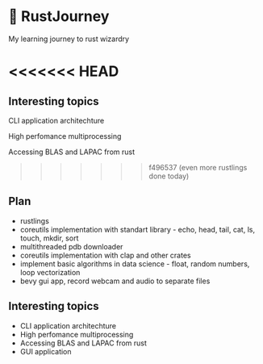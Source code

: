 # 🦀 RustJourney
My learning journey to rust wizardry

<<<<<<< HEAD
=======
## Interesting topics

CLI application architechture

High perfomance multiprocessing

Accessing BLAS and LAPAC from rust

>>>>>>> f496537 (even more rustlings done today)
## Plan

- rustlings
- coreutils implementation with standart library - echo, head, tail, cat, ls, touch, mkdir, sort
- multithreaded pdb downloader
- coreutils implementation with clap and other crates
- implement basic algorithms in data science - float, random numbers, loop vectorization
- bevy gui app, record webcam and audio to separate files

## Interesting topics

- CLI application architechture
- High perfomance multiprocessing
- Accessing BLAS and LAPAC from rust
- GUI application
